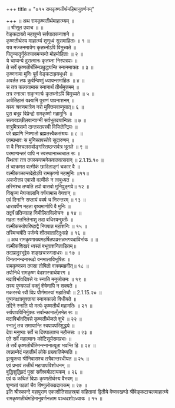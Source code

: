 +++
title = "०१५ रामकृष्णतीर्थमहिमानुवर्णनम्"

+++
॥ अथ रामकृष्णतीर्थमाहात्म्यम् ॥  
॥ श्रीसूत उवाच ॥ ॥  
वेङ्कटाख्ये महापुण्ये सर्वपातकनाशने ॥  
कृष्णतीर्थस्य माहात्म्यं शृणुध्वं सुसमाहिताः ॥ १ ॥  
यत्र मज्जनमात्रेण कृतघ्नोऽपि विमुच्यते ॥  
पितॄन्मातॄर्गुरूंश्चावमन्यन्ते मोहमोहिताः ॥ २ ॥  
ये चाप्यन्ये दुरात्मानः कृतघ्ना निरपत्रपाः ॥  
ते सर्वे कृष्णतीर्थेस्मिञ्छुद्ध्यन्ति स्नानमात्रतः ॥ ३ ॥  
कृष्णनामा मुनिः पूर्वं वेङ्कटाहृयभूधरे ॥  
अवर्तत तपः कुर्वन्विष्णुं ध्यायन्समाहितः ॥ ४ ॥  
स तत्र कल्पयामास स्नानार्थं तीर्थमुत्तमम् ॥  
तत्र स्नात्वा सकृन्मर्त्यः कृतघ्नोऽपि विमुच्यते ॥ ५ ॥  
अत्रेतिहासं वक्ष्यामि पुराणं पापनाशनम् ॥  
यस्य श्रवणमात्रेण नरो मुक्तिमवाप्नुयात्॥ ६ ॥  
पुरा बभूव विप्रेन्द्रो रामकृष्णो महामुनिः ॥  
सत्यवाञ्छीलवान्वाग्मी सर्वभूतदयान्वितः ॥ ७ ॥  
शत्रुमित्रसमो दान्तस्तपस्वी विजितेन्द्रियः ॥  
परे ब्रह्मणि निष्णातो ब्रह्मतत्त्वैकसंश्रयः ॥ ८ ॥  
एवम्प्रभावः स मुनिस्तपस्तेपे सुदारुणम् ॥  
स वै निश्चलसर्वाङ्गस्तिष्ठन्सर्वत्र भूतले ॥ ९ ॥  
परमाण्वन्तरं वापि न स्वस्थानाच्चचाल सः ॥  
स्थित्वा तत्र तपस्यन्तमनेकशतवत्सरान् ॥ 2.1.15.१० ॥  
तं चाक्रमत वल्मीकं छादिताङ्गं चकार वै ॥  
वल्मीकाक्रान्तदेहोऽपि रामकृष्णो महामुनिः ॥११॥  
अकरोत्तप एवासौ वल्मीकं न त्वबुध्यत ॥  
तस्मिंश्च तप्यति तपो वासवो मुनिपुङ्गवे॥ १२ ॥  
विसृज्य मेघजालानि वर्षयामास वेगवान् ॥  
एवं दिनानि सप्तायं ववर्ष च निरन्तरम् ॥ १३ ॥  
धारावर्षेण महता वृष्यमाणोपि वै मुनिः ॥  
तद्वर्षं प्रतिजग्राह निमीलितविलोचनः ॥ १४ ॥  
महता स्तनितेनाशु तदा बधिरयन्छ्रुतीः ॥  
वल्मीकस्योपरिष्टाद्वै निपपात महाशनिः ॥ १५ ॥  
तस्मिन्वर्षति पर्जन्ये शीतवातादिदुःसहे ॥ १६ ॥  
॥ अथ रामकृष्णाख्यमहर्षितपःप्रसन्नभगवदाविर्भावः ॥ ॥  
वल्मीकशिखरं ध्वस्तं बभूवाशनिताडितम्॥  
तदाप्रादुरभूद्देवः शङ्खचक्रगदाधरः ॥ १७ ॥  
विनतानन्दनारूढो वनमालाविभूषितः ॥  
रामकृष्णस्य तपसा तोषितो वाक्यमब्रवीत्॥ १८ ॥  
तपोनिधे रामकृष्ण वेदशास्त्रार्थपारग ॥  
मदाविर्भावदिवसे यः स्नाति मनुजोत्तमः ॥ १९ ॥  
तस्य पुण्यफलं वक्तुं शेषेणापि न शक्यते ॥  
मकरस्थे रवौ विप्र पौर्णमास्यां महातिथौ ॥ 2.1.15.२० ॥  
पुष्यनक्षत्रयुक्तायां स्नानकालो विधीयते ॥  
तद्दिने स्नाति यो मर्त्यः कृष्णतीर्थं महामतिः ॥ २१ ॥  
सर्वपापविनिर्मुक्तः सर्वान्कामाल्ँलभेत सः ॥  
मदाविर्भावदिवसे कृष्णतीर्थजले शुभे ॥ २२ ॥  
स्नातुं तत्र समायान्ति स्वपापपरिशुद्धये ॥  
देवा मनुष्याः सर्वे च दिक्पालाश्च महौजसः ॥ २३ ॥  
एते सर्वे महात्मानः कोटिसूर्यसमप्रभाः ॥  
ते सर्वे कृष्णतीर्थेस्मिन्स्नानात्पूता भवन्ति हि ॥ २४ ॥  
त्वन्नाम्नेदं महातीर्थं लोके प्रख्यातिमेष्यति ॥  
इत्युक्त्वा श्रीनिवासश्च तत्रैवान्तरधीयत ॥ २५ ॥  
एवं प्रभावं तत्तीर्थं महापापविशोधनम् ॥  
बुद्धिशुद्धिप्रदं पुसां सर्वैश्वर्यप्रदायकम् ॥ २६ ॥  
एवं वः कथितं विप्राः कृष्णतीर्थस्य वैभवम् ॥  
शृण्वतां पठतां चैव विष्णुलोकप्रदायकम् ॥ २७ ॥  
इति श्रीस्कान्दे महापुराण एकाशीतिसाहस्र्यां सहितायां द्वितीये वैष्णवखण्डे श्रीवेङ्कटाचलमाहात्म्ये रामकृष्णतीर्थमहिमानुवर्णनन्नाम पञ्चदशोऽध्यायः ॥ १५ ॥